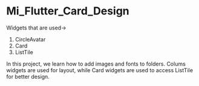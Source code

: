 # Mi_Flutter_Card_Design
Widgets that are used->
1. CircleAvatar
2. Card
3. ListTile

In this project, we learn how to add images and fonts to folders. Colums widgets are used for layout, while Card widgets are used to access ListTile for better design.
